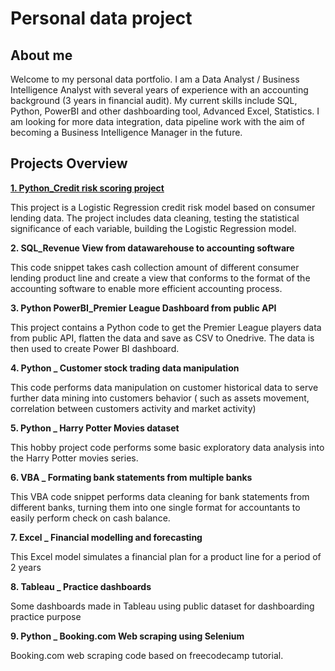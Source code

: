 # Personal data project

## About me
Welcome to my personal data portfolio. I am a Data Analyst / Business Intelligence Analyst with several years of experience with an accounting background (3 years in financial audit).
My current skills include SQL, Python, PowerBI and other dashboarding tool, Advanced Excel, Statistics. I am looking for more data integration, data pipeline work with the aim of becoming a Business Intelligence Manager in the future.

## Projects Overview

**[1. Python_Credit risk scoring project]([url](https://github.com/nmduong232/Personal_data_project/tree/main/1.%20Python%20_%20Credit%20risk%20scoring%20project))**

This project is a Logistic Regression credit risk model based on consumer lending data. The project includes data cleaning, testing the statistical significance of each variable, building the Logistic Regression model.

**2. SQL_Revenue View from datawarehouse to accounting software**

This code snippet takes cash collection amount of different consumer lending product line and create a view that conforms to the format of the accounting software to enable more efficient accounting process.

**3. Python PowerBI_Premier League Dashboard from public API**

This project contains a Python code to get the Premier League players data from public API, flatten the data and save as CSV to Onedrive. The data is then used to create Power BI dashboard. 

**4. Python _ Customer stock trading data manipulation**

This code performs data manipulation on customer historical data to serve further data mining into customers behavior ( such as assets movement, correlation between customers activity and market activity)

**5. Python _ Harry Potter Movies dataset**

This hobby project code performs some basic exploratory data analysis into the Harry Potter movies series.

**6. VBA _ Formating bank statements from multiple banks**

This VBA code snippet performs data cleaning for bank statements from different banks, turning them into one single format for accountants to easily perform check on cash balance.

**7. Excel _ Financial modelling and forecasting**

This Excel model simulates a financial plan for a product line for a period of 2 years

**8. Tableau _ Practice dashboards**

Some dashboards made in Tableau using public dataset for dashboarding practice purpose

**9. Python _ Booking.com Web scraping using Selenium**

Booking.com web scraping code based on freecodecamp tutorial.  


